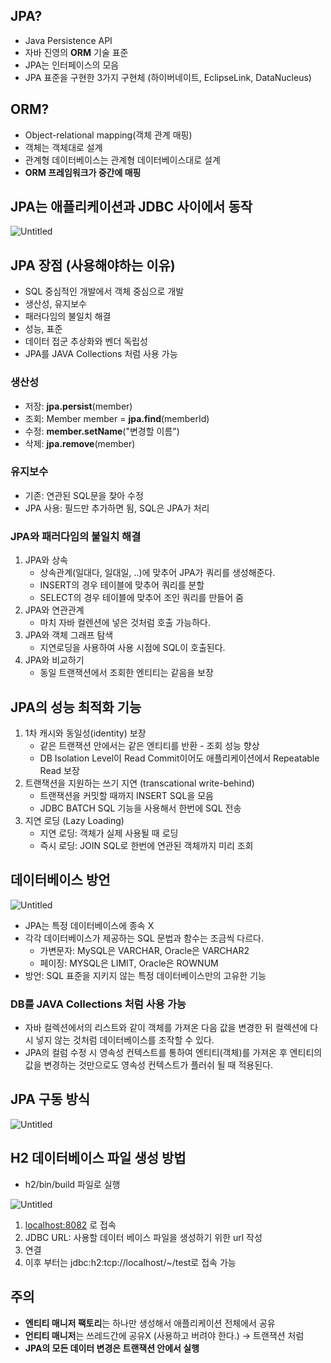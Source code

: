 ## JPA?

- Java Persistence API
- 자바 진영의 **ORM** 기술 표준
- JPA는 인터페이스의 모음
- JPA 표준을 구현한 3가지 구현체 (하이버네이트, EclipseLink, DataNucleus)

## ORM?

- Object-relational mapping(객체 관계 매핑)
- 객체는 객체대로 설계
- 관계형 데이터베이스는 관계형 데이터베이스대로 설계
- **ORM 프레임워크가 중간에 매핑**

## JPA는 애플리케이션과 JDBC 사이에서 동작

![Untitled](https://s3-us-west-2.amazonaws.com/secure.notion-static.com/e743a89c-d808-4689-b25f-1fb2672af4db/Untitled.png)

## JPA 장점 (사용해야하는 이유)

- SQL 중심적인 개발에서 객체 중심으로 개발
- 생산성, 유지보수
- 패러다임의 불일치 해결
- 성능, 표준
- 데이터 접군 추상화와 벤더 독립성
- JPA를 JAVA Collections 처럼 사용 가능

### 생산성

- 저장: **jpa.persist**(member)
- 조회: Member member = **jpa.find**(memberId)
- 수정: **member.setName**("변경할 이름")
- 삭제: **jpa.remove**(member)

### 유지보수

- 기존: 연관된 SQL문을 찾아 수정
- JPA 사용: 필드만 추가하면 됨, SQL은 JPA가 처리

### JPA와 패러다임의 불일치 해결

1. JPA와 상속
   - 상속관계(일대다, 일대일, ..)에 맞추어 JPA가 쿼리를 생성해준다.
   - INSERT의 경우 테이블에 맞추어 쿼리를 분할
   - SELECT의 경우 테이블에 맞추어 조인 쿼리를 만들어 줌
2. JPA와 연관관계
   - 마치 자바 컬렌션에 넣은 것처럼 호출 가능하다.
3. JPA와 객체 그래프 탐색
   - 지연로딩을 사용하여 사용 시점에 SQL이 호출된다.
4. JPA와 비교하기
   - 동일 트랜잭션에서 조회한 엔티티는 같음을 보장

## JPA의 성능 최적화 기능

1. 1차 캐시와 동일성(identity) 보장
   - 같은 트랜잭션 안에서는 같은 엔티티를 반환 - 조회 성능 향상
   - DB Isolation Level이 Read Commit이어도 애플리케이션에서 Repeatable Read 보장
2. 트랜잭션을 지원하는 쓰기 지연 (transcational write-behind)
   - 트랜잭션을 커밋할 때까지 INSERT SQL을 모음
   - JDBC BATCH SQL 기능을 사용해서 한번에 SQL 전송
3. 지연 로딩 (Lazy Loading)
   - 지연 로딩: 객체가 실제 사용될 때 로딩
   - 즉시 로딩: JOIN SQL로 한번에 연관된 객체까지 미리 조회

## 데이터베이스 방언

![Untitled](https://s3-us-west-2.amazonaws.com/secure.notion-static.com/78658d3e-b062-41b4-a47b-3b9694c88026/Untitled.png)

- JPA는 특정 데이터베이스에 종속 X
- 각각 데이터베이스가 제공하는 SQL 문법과 함수는 조금씩 다르다.
  - 가변문자: MySQL은 VARCHAR, Oracle은 VARCHAR2
  - 페이징: MYSQL은 LIMIT, Oracle은 ROWNUM
- 방언: SQL 표준을 지키지 않는 특정 데이터베이스만의 고유한 기능

### DB를 JAVA Collections 처럼 사용 가능

- 자바 컬렉션에서의 리스트와 같이 객체를 가져온 다음 값을 변경한 뒤 컬렉션에 다시 넣지 않는 것처럼 데이터베이스를 조작할 수 있다.
- JPA의 컬럼 수정 시 영속성 컨텍스트를 통하여 엔티티(객체)를 가져온 후 엔티티의 값을 변경하는 것만으로도 영속성 컨텍스트가 플러쉬 될 때 적용된다.

## JPA 구동 방식

![Untitled](https://s3-us-west-2.amazonaws.com/secure.notion-static.com/b42d8db4-af96-4c10-bdd0-824293e2aa3e/Untitled.png)

## H2 데이터베이스 파일 생성 방법

- h2/bin/build 파일로 실행

![Untitled](https://s3-us-west-2.amazonaws.com/secure.notion-static.com/650bd842-cf16-4170-a662-d79bee8f36e7/Untitled.png)

1. [localhost:8082](http://localhost:8082) 로 접속
2. JDBC URL: 사용할 데이터 베이스 파일을 생성하기 위한 url 작성
3. 연결
4. 이후 부터는 jdbc:h2:tcp://localhost/~/test로 접속 가능

## 주의

- **엔티티 매니저 팩토리**는 하나만 생성해서 애플리케이션 전체에서 공유
- **언티티 매니저**는 쓰레드간에 공유X (사용하고 버려야 한다.) → 트랜잭션 처럼
- **JPA의 모든 데이터 변경은 트랜잭션 안에서 실행**
